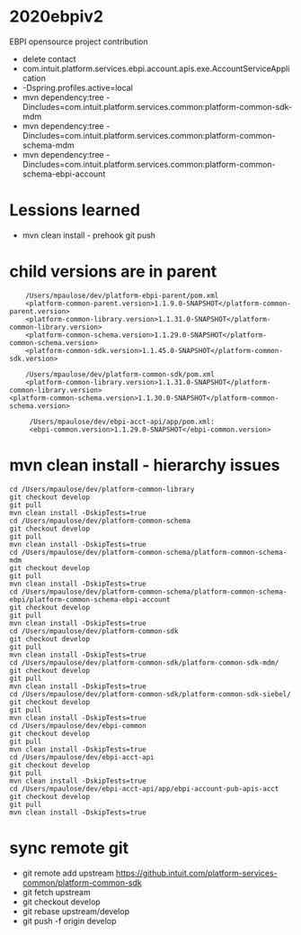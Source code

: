 # 2020ebpiv2
EBPI opensource project contribution 
* delete contact
* com.intuit.platform.services.ebpi.account.apis.exe.AccountServiceApplication
* -Dspring.profiles.active=local
* mvn dependency:tree -Dincludes=com.intuit.platform.services.common:platform-common-sdk-mdm
* mvn dependency:tree -Dincludes=com.intuit.platform.services.common:platform-common-schema-mdm
* mvn dependency:tree -Dincludes=com.intuit.platform.services.common:platform-common-schema-ebpi-account

# Lessions learned
* mvn clean install - prehook git push

# child versions are in parent 
        /Users/mpaulose/dev/platform-ebpi-parent/pom.xml        
        <platform-common-parent.version>1.1.9.0-SNAPSHOT</platform-common-parent.version>
        <platform-common-library.version>1.1.31.0-SNAPSHOT</platform-common-library.version>
        <platform-common-schema.version>1.1.29.0-SNAPSHOT</platform-common-schema.version>
        <platform-common-sdk.version>1.1.45.0-SNAPSHOT</platform-common-sdk.version>

        /Users/mpaulose/dev/platform-common-sdk/pom.xml
        <platform-common-library.version>1.1.31.0-SNAPSHOT</platform-common-library.version>
	<platform-common-schema.version>1.1.30.0-SNAPSHOT</platform-common-schema.version>

         /Users/mpaulose/dev/ebpi-acct-api/app/pom.xml:
         <ebpi-common.version>1.1.29.0-SNAPSHOT</ebpi-common.version>

# mvn clean install - hierarchy issues 
	cd /Users/mpaulose/dev/platform-common-library
	git checkout develop
	git pull
	mvn clean install -DskipTests=true
	cd /Users/mpaulose/dev/platform-common-schema
	git checkout develop
	git pull
	mvn clean install -DskipTests=true
	cd /Users/mpaulose/dev/platform-common-schema/platform-common-schema-mdm
	git checkout develop
	git pull
	mvn clean install -DskipTests=true
	cd /Users/mpaulose/dev/platform-common-schema/platform-common-schema-ebpi/platform-common-schema-ebpi-account
	git checkout develop
	git pull
	mvn clean install -DskipTests=true
	cd /Users/mpaulose/dev/platform-common-sdk
	git checkout develop
	git pull
	mvn clean install -DskipTests=true
	cd /Users/mpaulose/dev/platform-common-sdk/platform-common-sdk-mdm/
	git checkout develop
	git pull
	mvn clean install -DskipTests=true
	cd /Users/mpaulose/dev/platform-common-sdk/platform-common-sdk-siebel/
	git checkout develop
	git pull
	mvn clean install -DskipTests=true
	cd /Users/mpaulose/dev/ebpi-common
	git checkout develop
	git pull
	mvn clean install -DskipTests=true
	cd /Users/mpaulose/dev/ebpi-acct-api
	git checkout develop
	git pull
	mvn clean install -DskipTests=true
	cd /Users/mpaulose/dev/ebpi-acct-api/app/ebpi-account-pub-apis-acct
	git checkout develop
	git pull
	mvn clean install -DskipTests=true

# sync remote git
* git remote add upstream https://github.intuit.com/platform-services-common/platform-common-sdk
* git fetch upstream
* git checkout develop
* git rebase upstream/develop
* git push -f origin develop

